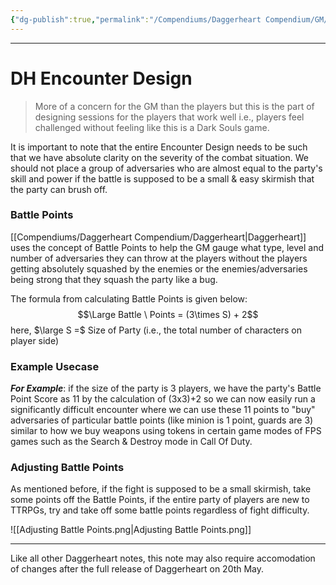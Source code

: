 ```yaml
---
{"dg-publish":true,"permalink":"/Compendiums/Daggerheart Compendium/GM/DH Encounter Design/"}
---
```



---
# DH Encounter Design
> More of a concern for the GM than the players but this is the part of designing sessions for the players that work well i.e., players feel challenged without feeling like this is a Dark Souls game.

It is important to note that the entire Encounter Design needs to be such that we have absolute clarity on the severity of the combat situation. We should not place a group of adversaries who are almost equal to the party's skill and power if the battle is supposed to be a small & easy skirmish that the party can brush off.

### Battle Points
[[Compendiums/Daggerheart Compendium/Daggerheart\|Daggerheart]] uses the concept of Battle Points to help the GM gauge what type, level and number of adversaries they can throw at the players without the players getting absolutely squashed by the enemies or the enemies/adversaries being strong that they squash the party like a bug.

The formula from calculating Battle Points is given below:
$$\Large Battle \ Points = (3\times S) + 2$$
here, $\large S =$ Size of Party (i.e., the total number of characters on player side)

### Example Usecase
***For Example***: if the size of the party is 3 players, we have the party's Battle Point Score as 11 by the calculation of (3x3)+2 so we can now easily run a significantly difficult encounter where we can use these 11 points to "buy" adversaries of particular battle points (like minion is 1 point, guards are 3) similar to how we buy weapons using tokens in certain game modes of FPS games such as the Search & Destroy mode in Call Of Duty. 

### Adjusting Battle Points
As mentioned before, if the fight is supposed to be a small skirmish, take some points off the Battle Points, if the entire party of players are new to TTRPGs, try and take off some battle points regardless of fight difficulty.

![[Adjusting Battle Points.png\|Adjusting Battle Points.png]]

---
Like all other Daggerheart notes, this note may also require accomodation of changes after the full release of Daggerheart on 20th May.
